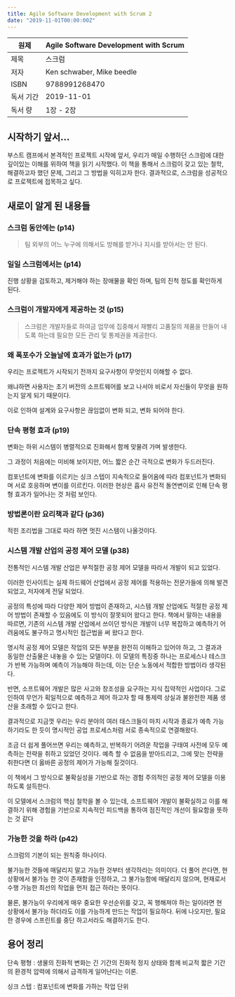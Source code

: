 ```yaml
---
title: Agile Software Development with Scrum 2
date: "2019-11-01T00:00:00Z"
---
```


| 원제      | Agile Software Development with Scrum |
| --------- | ------------------------------------- |
| 제목      | 스크럼                                |
| 저자      | Ken schwaber, Mike beedle             |
| ISBN      | 9788991268470                         |
| 독서 기간 | 2019-11-01                            |
| 독서 량   | 1장 - 2장                             |

## 시작하기 앞서...

부스트 캠프에서 본격적인 프로젝트 시작에 앞서, 우리가 매일 수행하던 스크럼에 대한 깊이있는 이해를 위하여 책을 읽기 시작했다. 이 책을 통해서 스크럼이 갖고 있는 철학, 해결하고자 했던 문제, 그리고 그 방법을 익히고자 한다. 결과적으로, 스크럼을 성공적으로 프로젝트에 접목하고 싶다.

## 새로이 알게 된 내용들

### 스크럼 동안에는 (p14)

> 팀 외부의 어느 누구에 의해서도 방해를 받거나 지시를 받아서는 안 된다.

### 일일 스크럼에서는 (p14)

진행 상황을 검토하고, 제거해야 하는 장애물을 확인 하며, 팀의 진척 정도를 확인하게 된다.

### 스크럼이 개발자에게 제공하는 것 (p15)

> 스크럼은 개발자들로 하여금 업무에 집중해서 재빨리 고품질의 제품을 만들어 내도록 하는데 필요한 모든 관리 및 통제권을 제공한다.

### 왜 폭포수가 오늘날에 효과가 없는가 (p17)

우리는 프로젝트가 시작되기 전까지 요구사항이 무엇인지 이해할 수 없다.

왜냐하면 사용자는 초기 버전의 소프트웨어를 보고 나서야 비로서 자신들이 무엇을 원하는지 알게 되기 때문이다.

이로 인하여 설계와 요구사항은 끊임없이 변화 되고, 변화 되어야 한다.

### 단속 평형 효과 (p19)

변화는 하위 시스템이 병렬적으로 진화해서 함께 맞물려 가며 발생한다.

그 과정이 처음에는 미비해 보이지만, 어느 짧은 순간 극적으로 변화가 두드러진다.

컴포넌트에 변화를 이르키는 싱크 스텝이 지속적으로 들어옴에 따라 컴포넌트가 변화되며 서로 호응하며 변이를 이르킨다.
이러한 현상은 흡사 유전적 돌연변이로 인해 단속 평형 효과가 일어나는 것 처럼 보인다.

### 방법론이란 요리책과 같다 (p36)

적힌 조리법을 그대로 따라 하면 멋진 시스템이 나올것이다.

### 시스템 개발 산업의 공정 제어 모델 (p38)

전통적인 시스템 개발 산업은 부적절한 공정 제어 모델을 따라서 개발이 되고 있었다.

이러한 인사이트는 실제 하드웨어 산업에서 공정 제어를 적용하는 전문가들에 의해 발견 되었고, 저자에게 전달 되었다.

공정의 특성에 따라 다양한 제어 방법이 존재하고, 시스템 개발 산업에도 적절한 공정 제어 방법이 존재할 수 있음에도 이 방식이 잘못되어 왔다고 한다.
책에서 말하는 내용을 따르면, 기존의 시스템 개발 산업에서 쓰이던 방식은 개발이 너무 복잡하고 예측하기 어려움에도 불구하고 명시적인 접근법을 써 왔다고 한다.

명시적 공정 제어 모델은 작업의 모든 부분을 완전히 이해하고 있어야 하고, 그 결과과 동일한 산출물은 내놓을 수 있는 모델이다. 이 모델의 특징중 하나는 프로세스나 테스크가 반복 가능하며 예측이 가능해야 하는데, 이는 단순 노동에서 적합한 방법이라 생각된다.

반면, 소프트웨어 개발은 많은 사고와 창조성을 요구하는 지식 집약적인 사업이다. 그로 인하여 무언가 획일적으로 예측하고 제어 하고자 할 때 통제력 상실과 불완전한 제품 생산을 초래할 수 있다고 한다.

결과적으로 지금껏 우리는 우리 분야의 여러 태스크들이 마치 시작과 종료가 예측 가능하기라도 한 듯이 명시적인 공업 프로세스처럼 서로 종속적으로 연결해왔다.

조금 더 쉽게 풀어쓰면 우리는 예측하고, 반복하기 어려운 작업을 구태여 사전에 모두 예측하는 전략을 취하고 있었던 것이다.
예측 할 수 없음을 받아드리고, 그에 맞는 전략을 취한다면 더 옳바른 공정의 제어가 가능해 질것이다.

이 책에서 그 방식으로 불확실성을 기반으로 하는 경험 주의적인 공정 제어 모델을 이용하도록 설득한다.

이 모델에서 스크럼의 핵심 철학을 볼 수 있는데, 소프트웨어 개발이 불확실하고 이를 해결하기 위해 경험을 기반으로 지속적인 피드백을 통하여 점진적인 개선이 필요함을 뜻하는 것 같다

### 가능한 것을 하라 (p42)

스크럼의 기본이 되는 원칙중 하나이다.

불가능한 것들에 매달리지 말고 가능한 것부터 생각하라는 의미이다. 더 풀어 쓴다면, 현 상황에서 불가능 한 것이 존재함을 인정하고, 그 불가능함에 매달리지 않으며, 현재로서 수행 가능한 최선의 작업을 먼저 접근 하라는 뜻이다.

물론, 불가능이 우리에게 매우 중요한 우선순위를 갖고, 꼭 행해져야 하는 일이라면 현 상황에서 불가능 하더라도 이를 가능하게 만드는 작업이 필요하다.
뒤에 나오지만, 필요한 경우에 스프린트를 중단 하고서라도 해결하기도 한다.

## 용어 정리

단속 평형 : 생물의 진화적 변화는 긴 기간의 진화적 정지 상태와 함께 비교적 짧은 기간의 환경적 압력에 의해서 급격하게 일어난다는 이론.

싱크 스텝 : 컴포넌트에 변화를 가하는 작업 단위
